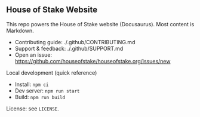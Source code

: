 ## House of Stake Website

This repo powers the House of Stake website (Docusaurus). Most content is Markdown.

- Contributing guide: ./.github/CONTRIBUTING.md
- Support & feedback: ./.github/SUPPORT.md
- Open an issue: https://github.com/houseofstake/houseofstake.org/issues/new

Local development (quick reference)
- Install: `npm ci`
- Dev server: `npm run start`
- Build: `npm run build`

License: see `LICENSE`.
